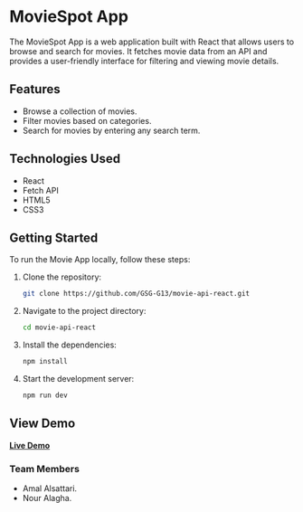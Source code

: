 # MovieSpot App

The MovieSpot App is a web application built with React that allows users to browse and search for movies. It fetches movie data from an API and provides a user-friendly interface for filtering and viewing movie details.

## Features

- Browse a collection of movies.
- Filter movies based on categories.
- Search for movies by entering any search term.

## Technologies Used

- React
- Fetch API
- HTML5
- CSS3

## Getting Started

To run the Movie App locally, follow these steps:

1. Clone the repository:

   ```bash
   git clone https://github.com/GSG-G13/movie-api-react.git
2. Navigate to the project directory:

   ```bash
   cd movie-api-react
3. Install the dependencies:

    ```bash
    npm install
4. Start the development server:
    ```bash
    npm run dev
## View Demo
**[Live Demo](https://646536f8fd256612db4ce18f--heartfelt-zuccutto-44d57d.netlify.app/)**
### Team Members 
- Amal Alsattari.
- Nour Alagha.
